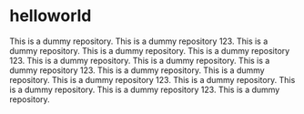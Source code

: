 # helloworld
This is a dummy repository.
This is a dummy repository 123.
This is a dummy repository.
This is a dummy repository.
This is a dummy repository 123.
This is a dummy repository.
This is a dummy repository.
This is a dummy repository 123.
This is a dummy repository.
This is a dummy repository.
This is a dummy repository 123.
This is a dummy repository.
This is a dummy repository.
This is a dummy repository 123.
This is a dummy repository.
